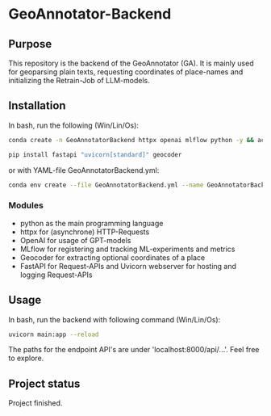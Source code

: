 # GeoAnnotator-Backend
## Purpose
This repository is the backend of the GeoAnnotator (GA). It is mainly used for geoparsing
plain texts, requesting coordinates of place-names and initializing the Retrain-Job of LLM-models.

## Installation
In bash, run the following (Win/Lin/Os):
```bash
conda create -n GeoAnnotatorBackend httpx openai mlflow python -y && activate GeoAnnotatorBackend

pip install fastapi "uvicorn[standard]" geocoder
```
or with YAML-file GeoAnnotatorBackend.yml:
```bash
conda env create --file GeoAnnotatorBackend.yml --name GeoAnnotatorBackend
```

### Modules
- python as the main programming language
- httpx for (asynchrone) HTTP-Requests
- OpenAI for usage of GPT-models
- MLflow for registering and tracking ML-experiments and metrics
- Geocoder for extracting optional coordinates of a place
- FastAPI for Request-APIs and Uvicorn webserver for hosting and logging Request-APIs

## Usage
In bash, run the backend with following command (Win/Lin/Os):
```bash
uvicorn main:app --reload
```
The paths for the endpoint API's are under 'localhost:8000/api/...'. Feel free to explore.

## Project status
Project finished.